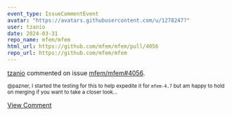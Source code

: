 ```yaml
---
event_type: IssueCommentEvent
avatar: "https://avatars.githubusercontent.com/u/1278247?"
user: tzanio
date: 2024-03-31
repo_name: mfem/mfem
html_url: https://github.com/mfem/mfem/pull/4056
repo_url: https://github.com/mfem/mfem
---
```


<a href='https://github.com/tzanio' target='_blank'>tzanio</a> commented on issue <a href='https://github.com/mfem/mfem/pull/4056' target='_blank'>mfem/mfem#4056</a>.

<small>@pazner, I started the testing for this to help expedite it for `mfem-4.7` but am happy to hold on merging if you want to take a closer look...</small>

<a href='https://github.com/mfem/mfem/pull/4056' target='_blank'>View Comment</a>